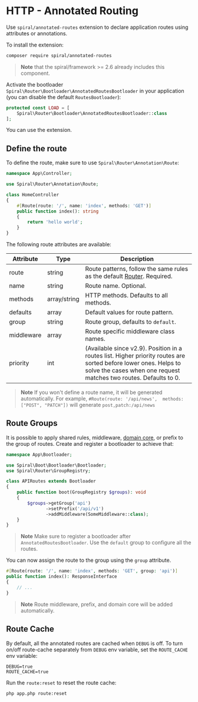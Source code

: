# HTTP - Annotated Routing

Use `spiral/annotated-routes` extension to declare application routes using attributes or annotations. 

To install the extension:


```bash
composer require spiral/annotated-routes
```

> **Note**
> that the spiral/framework >= 2.6 already includes this component.

Activate the bootloader `Spiral\Router\Bootloader\AnnotatedRoutesBootloader` in your application (you can disable the
default `RoutesBootloader`):

```php
protected const LOAD = [
    Spiral\Router\Bootloader\AnnotatedRoutesBootloader::class
];
```

You can use the extension.

## Define the route

To define the route, make sure to use `Spiral\Router\Annotation\Route`:

```php
namespace App\Controller;

use Spiral\Router\Annotation\Route;

class HomeController
{
    #[Route(route: '/', name: 'index', methods: 'GET')] 
    public function index(): string
    {
        return 'hello world';
    }
}
```

The following route attributes are available:

| Attribute  | Type         | Description                                                                                                                                                                           |
|------------|--------------|---------------------------------------------------------------------------------------------------------------------------------------------------------------------------------------|
| route      | string       | Route patterns, follow the same rules as the default [Router](/http/routing.md). Required.                                                                                            |
| name       | string       | Route name. Optional.                                                                                                                                                                 |
| methods    | array/string | HTTP methods. Defaults to all methods.                                                                                                                                                |
| defaults   | array        | Default values for route pattern.                                                                                                                                                     |
| group      | string       | Route group, defaults to `default`.                                                                                                                                                   |
| middleware | array        | Route specific middleware class names.                                                                                                                                                |
| priority   | int          | (Available since v2.9). Position in a routes list. Higher priority routes are sorted before lower ones. Helps to solve the cases when one request matches two routes. Defaults to 0. |

> **Note**
> If you won't define a route name, it will be generated automatically. For example, `#Route(route: '/api/news',  methods: ["POST", "PATCH"])` will generate `post,patch:/api/news`

## Route Groups

It is possible to apply shared rules, middleware, [domain core](/cookbook/domain-core.md), or prefix to the group of
routes. Create and register a bootloader to achieve that:

```php
namespace App\Bootloader;

use Spiral\Boot\Bootloader\Bootloader;
use Spiral\Router\GroupRegistry;

class APIRoutes extends Bootloader
{
    public function boot(GroupRegistry $groups): void
    {
        $groups->getGroup('api')
               ->setPrefix('/api/v1')
               ->addMiddleware(SomeMiddleware::class);
    }
}
```

> **Note**
> Make sure to register a bootloader after `AnnotatedRoutesBootloader`. Use the `default` group to configure all the routes.

You can now assign the route to the group using the `group` attribute.

```php
#[Route(route: '/', name: 'index', methods: 'GET', group: 'api')]  
public function index(): ResponseInterface
{
    // ...    
}
```

> **Note**
> Route middleware, prefix, and domain core will be added automatically.

## Route Cache

By default, all the annotated routes are cached when `DEBUG` is off. To turn on/off route-cache separately from `DEBUG` env
variable, set the `ROUTE_CACHE` env variable:

```dotenv
DEBUG=true
ROUTE_CACHE=true
```

Run the `route:reset` to reset the route cache:

```bash
php app.php route:reset
```
